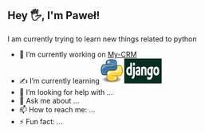 ## Hey 🖐, I'm Paweł!


I am currently trying to learn new things related to python



- 🔭 I’m currently working on [My-CRM](https://github.com/Pawelooo/My-CRM)
- ✍ I’m currently learning<img src="Python.svg.png" alt="drawing" width="50px" height="50px"/><img src="django2.png" alt="drawing" width="75px" height="50px"/>
- 🤔 I’m looking for help with ...
- 💬 Ask me about ...
- 📫 How to reach me: ...
- ⚡ Fun fact: ...

